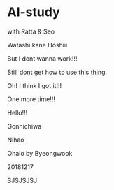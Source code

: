 # AI-study
with Ratta &amp; Seo

Watashi kane Hoshiii

But I dont wanna work!!!

Still dont get how to use this thing.

Oh! I think I got it!!!

One more time!!!

Hello!!!

Gonnichiwa

Nihao

Ohaio by Byeongwook

20181217

SJSJSJSJ

